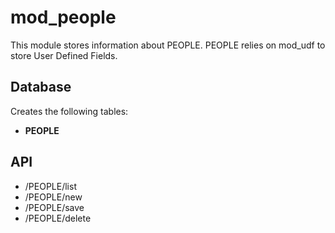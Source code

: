 mod_people
===========

This module stores information about PEOPLE.
PEOPLE relies on mod_udf to store User Defined Fields.


Database
--------

Creates the following tables:
- **PEOPLE**

API
---

- /PEOPLE/list
- /PEOPLE/new
- /PEOPLE/save
- /PEOPLE/delete



